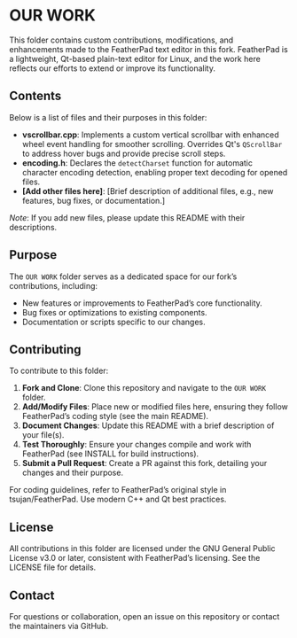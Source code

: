 # OUR WORK

This folder contains custom contributions, modifications, and enhancements made to the FeatherPad text editor in this fork. FeatherPad is a lightweight, Qt-based plain-text editor for Linux, and the work here reflects our efforts to extend or improve its functionality.

## Contents

Below is a list of files and their purposes in this folder:

- **vscrollbar.cpp**: Implements a custom vertical scrollbar with enhanced wheel event handling for smoother scrolling. Overrides Qt's `QScrollBar` to address hover bugs and provide precise scroll steps.
- **encoding.h**: Declares the `detectCharset` function for automatic character encoding detection, enabling proper text decoding for opened files.
- **\[Add other files here\]**: \[Brief description of additional files, e.g., new features, bug fixes, or documentation.\]

*Note*: If you add new files, please update this README with their descriptions.

## Purpose

The `OUR WORK` folder serves as a dedicated space for our fork’s contributions, including:

- New features or improvements to FeatherPad’s core functionality.
- Bug fixes or optimizations to existing components.
- Documentation or scripts specific to our changes.

## Contributing

To contribute to this folder:

1. **Fork and Clone**: Clone this repository and navigate to the `OUR WORK` folder.
2. **Add/Modify Files**: Place new or modified files here, ensuring they follow FeatherPad’s coding style (see the main README).
3. **Document Changes**: Update this README with a brief description of your file(s).
4. **Test Thoroughly**: Ensure your changes compile and work with FeatherPad (see INSTALL for build instructions).
5. **Submit a Pull Request**: Create a PR against this fork, detailing your changes and their purpose.

For coding guidelines, refer to FeatherPad’s original style in tsujan/FeatherPad. Use modern C++ and Qt best practices.

## License

All contributions in this folder are licensed under the GNU General Public License v3.0 or later, consistent with FeatherPad’s licensing. See the LICENSE file for details.

## Contact

For questions or collaboration, open an issue on this repository or contact the maintainers via GitHub.